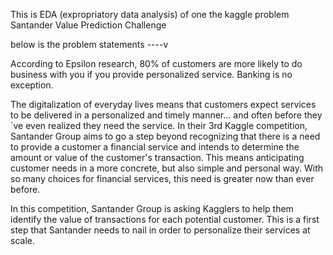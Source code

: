 This is EDA (expropriatory data analysis) of one the kaggle problem Santander Value Prediction Challenge

below is the problem statements ----v

According to Epsilon research, 80% of customers are more likely to do business with you if you provide personalized service. Banking is no exception.

The digitalization of everyday lives means that customers expect services to be delivered in a personalized and timely manner… and often before they´ve
even realized they need the service. In their 3rd Kaggle competition, Santander Group aims to go a step beyond recognizing that there is a need to provide
a customer a financial service and intends to determine the amount or value of the customer's transaction. This means anticipating customer needs in a more
concrete, but also simple and personal way. With so many choices for financial services, this need is greater now than ever before.

In this competition, Santander Group is asking Kagglers to help them identify the value of transactions for each potential customer.
This is a first step that Santander needs to nail in order to personalize their services at scale.
